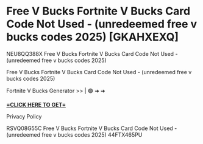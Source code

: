 # Free V Bucks Fortnite V Bucks Card Code Not Used - (unredeemed free v bucks codes 2025) [GKAHXEXQ]

NEU8QQ388X Free V Bucks Fortnite V Bucks Card Code Not Used - (unredeemed free v bucks codes 2025)

Free V Bucks Fortnite V Bucks Card Code Not Used - (unredeemed free v bucks codes 2025)

Fortnite V Bucks Generator >> | 🟢 ➜ ➜ 

**[=CLICK HERE TO GET=](https://www.google.com/url?q=https%3A%2F%2Fappbitly.com%2FjHeMV)**

Privacy Policy

 RSVQ08G55C Free V Bucks Fortnite V Bucks Card Code Not Used - (unredeemed free v bucks codes 2025) 44FTX465PU


